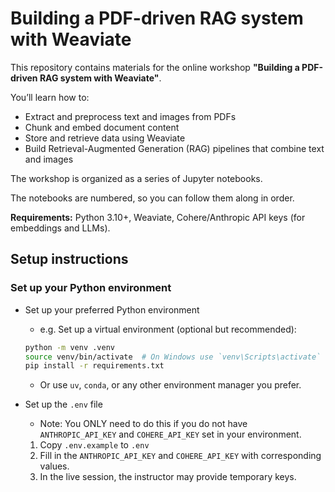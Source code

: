 # Building a PDF-driven RAG system with Weaviate

This repository contains materials for the online workshop **"Building a PDF-driven RAG system with Weaviate"**.

You’ll learn how to:
- Extract and preprocess text and images from PDFs
- Chunk and embed document content
- Store and retrieve data using Weaviate
- Build Retrieval-Augmented Generation (RAG) pipelines that combine text and images

The workshop is organized as a series of Jupyter notebooks.

The notebooks are numbered, so you can follow them along in order.

**Requirements:** Python 3.10+, Weaviate, Cohere/Anthropic API keys (for embeddings and LLMs).

## Setup instructions

### Set up your Python environment

- Set up your preferred Python environment
    - e.g. Set up a virtual environment (optional but recommended):
    ```bash
    python -m venv .venv
    source venv/bin/activate  # On Windows use `venv\Scripts\activate`
    pip install -r requirements.txt
    ```
    - Or use `uv`, `conda`, or any other environment manager you prefer.

- Set up the `.env` file
    - Note: You ONLY need to do this if you do not have `ANTHROPIC_API_KEY` and `COHERE_API_KEY` set in your environment.
    1. Copy `.env.example` to `.env`
    2. Fill in the `ANTHROPIC_API_KEY` and `COHERE_API_KEY` with corresponding values.
    3. In the live session, the instructor may provide temporary keys.
